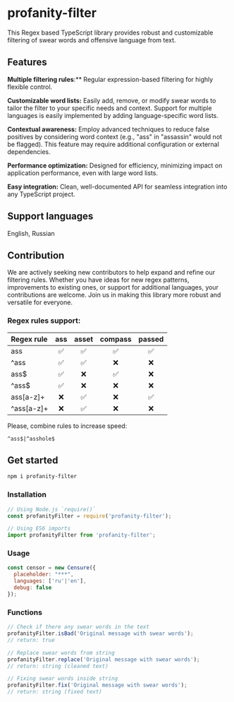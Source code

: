 # profanity-filter

This Regex based TypeScript library provides robust and customizable filtering of swear words and offensive language from text. 

## Features

**Multiple filtering rules**:** Regular expression-based filtering for highly flexible control.

**Customizable word lists:** Easily add, remove, or modify swear words to tailor the filter to your specific needs and context. Support for multiple languages is easily implemented by adding language-specific word lists.

**Contextual awareness:** Employ advanced techniques to reduce false positives by considering word context (e.g., "ass" in "assassin" would not be flagged). This feature may require additional configuration or external dependencies.

**Performance optimization:** Designed for efficiency, minimizing impact on application performance, even with large word lists.

**Easy integration:** Clean, well-documented API for seamless integration into any TypeScript project.

## Support languages

English, Russian

## Contribution
We are actively seeking new contributors to help expand and refine our filtering rules. 
Whether you have ideas for new regex patterns, improvements to existing ones, or support for additional languages, your contributions are welcome. 
Join us in making this library more robust and versatile for everyone.

### Regex rules support:

| Regex rule |  ass   |  asset  |  compass  |  passed  |
|:-----------|:------:|:-------:|:---------:|:--------:|
| ass        |   ✅  |    ✅   |     ✅    |    ✅   |
| ^ass       |   ✅  |    ✅   |     ❌    |    ❌   |
| ass$       |   ✅  |    ❌   |     ✅    |    ❌   |
| ^ass$      |   ✅  |    ❌   |     ❌    |    ❌   |
| ass[a-z]+  |   ❌  |    ✅   |     ❌    |    ✅   |
| ^ass[a-z]+ |   ❌  |    ✅   |     ❌    |    ❌   |

Please, combine rules to increase speed:

``^ass$|^asshole$``

## Get started

```sh
npm i profanity-filter
```

### Installation

```js
// Using Node.js `require()`
const profanityFilter = require('profanity-filter');

// Using ES6 imports
import profanityFilter from 'profanity-filter';
```

### Usage

```js
const censor = new Censure({
  placeholder: "***",
  languages: ['ru'|'en'],
  debug: false
});

```

### Functions

```js
// Check if there any swear words in the text
profanityFilter.isBad('Original message with swear words'); 
// return: true

// Replace swear words from string
profanityFilter.replace('Original message with swear words'); 
// return: string (cleaned text)

// Fixing swear words inside string
profanityFilter.fix('Original message with swear words'); 
// return: string (fixed text)
```
